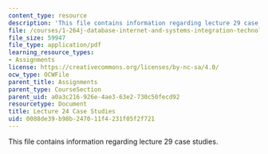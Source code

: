 ```yaml
---
content_type: resource
description: 'This file contains information regarding lecture 29 case studies. '
file: /courses/1-264j-database-internet-and-systems-integration-technologies-fall-2013/0088de39b98b247011f4231f05f2f721_MIT1_264JF13_L24_case.pdf
file_size: 59947
file_type: application/pdf
learning_resource_types:
- Assignments
license: https://creativecommons.org/licenses/by-nc-sa/4.0/
ocw_type: OCWFile
parent_title: Assignments
parent_type: CourseSection
parent_uid: a0a3c216-926e-4ae3-63e2-730c50fecd92
resourcetype: Document
title: Lecture 24 Case Studies
uid: 0088de39-b98b-2470-11f4-231f05f2f721
---
```

This file contains information regarding lecture 29 case studies. 